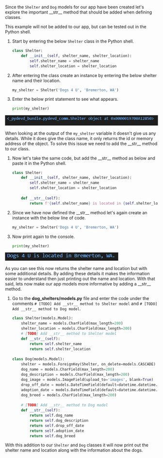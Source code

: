 
Since the `Shelter` and `Dog` models for our app have been created let's explore the important \_\_str__ method that should be added when defining classes.

This example will not be added to our app, but can be tested out in the Python shell. 

1. Start by entering the below `Shelter` class in the Python shell. 

    ```python
    class Shelter:
        def __init__(self, shelter_name, shelter_location):
            self.shelter_name = shelter_name
            self.shelter_location = shelter_location
    ```  

2. After entering the class create an instance by entering the below shelter name and their location.

    ```python
    my_shelter = Shelter('Dogs 4 U', 'Bremerton, WA')
    ```

3. Enter the below print statement to see what appears.

    ```python
    print(my_shelter)
    ```

 ![No __str__ Method](../Module2/Module2_Images/Module2_ObjectLocation.PNG)

When looking at the output of the `my_shelter` variable it doesn't give us any details. While it does give the class name, it only returns the id or memory address of the object. To solve this issue we need to add the \_\_str__ method to our class.

1. Now let's take the same code, but add the \_\_str__ method as below and paste it in the Python shell.

    ```python
    class Shelter:
        def __init__(self, shelter_name, shelter_location):
            self.shelter_name = shelter_name
            self.shelter_location = shelter_location

        def __str__(self):
            return f'{self.shelter_name} is located in {self.shelter_location}.'
    ```

2. Since we have now defined the \_\_str__ method let's again create an instance with the below line of code.

    ```python
    my_shelter = Shelter('Dogs 4 U', 'Bremerton, WA')
    ```

3. Now print again to the console.

    ```python
    print(my_shelter)
    ```

![__str__ Method Added](../Module2/Module2_Images/Module2_ShelterLocation.PNG)

As you can see this now returns the shelter name and location but with some additional details. By adding these details it makes the information easier to understand then just printing out the name and location. With that said, lets now make our app models more informative by adding a \_\_str__ method. 

1. Go to the **dog_shelters/models.py** file and enter the code under the comments `# [TODO] Add __str__ method to Shelter model` and `# [TODO] Add __str__ method to Dog model`.

    ```python
    class Shelter(models.Model):
        shelter_name = models.CharField(max_length=200)
        shelter_location = models.CharField(max_length=200)
        # [TODO] Add __str__ method to Shelter model
        def __str__(self):
            return self.shelter_name
            return self.shelter_location

    class Dog(models.Model):
        shelter = models.ForeignKey(Shelter, on_delete=models.CASCADE)
        dog_name = models.CharField(max_length=200)
        dog_description = models.CharField(max_length=200)
        dog_image = models.ImageField(upload_to='images', blank=True)
        drop_off_date = models.DateTimeField(default=datetime.datetime.now())
        adoption_date = models.DateTimeField(default=datetime.datetime.now(), blank=True, null=True)
        dog_breed = models.CharField(max_length=200)

        # [TODO] Add __str__ method to Dog model
        def __str__(self):
            return self.dog_name
            return self.dog_description
            return self.drop_off_date
            return self.adoption_date
            return self.dog_breed
    ```

With this addition to our `Shelter` and `Dog` classes it will now print out the shelter name and location along with the information about the dogs.
